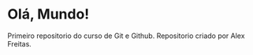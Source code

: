 # Olá, Mundo!
 Primeiro repositorio do curso de Git e Github.
 Repositorio criado por Alex Freitas.
 
